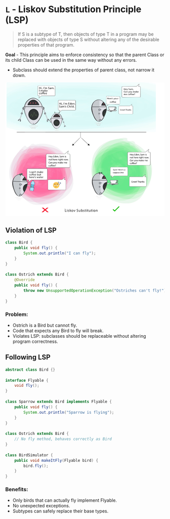 # ```L``` - Liskov Substitution Principle (LSP)

> If S is a subtype of T, then objects of type T in a program may be replaced with objects of type S without altering any of the desirable properties of that program.

**Goal** - This principle aims to enforce consistency so that the parent Class or its child Class can be used in the same way without any errors.

- Subclass should extend the properties of parent class, not narrow it down.

![Liskov Substitution Principle.png](../../images/liskov-substitution.png)
  

## Violation of LSP

```java
class Bird {
    public void fly() {
        System.out.println("I can fly");
    }
}

class Ostrich extends Bird {
    @Override
    public void fly() {
        throw new UnsupportedOperationException("Ostriches can't fly!");
    }
}

```

### Problem:
- Ostrich is a Bird but cannot fly.
- Code that expects any Bird to fly will break.
- Violates LSP: subclasses should be replaceable without altering program correctness.

## Following LSP

```java
abstract class Bird {}

interface Flyable {
    void fly();
}

class Sparrow extends Bird implements Flyable {
    public void fly() {
        System.out.println("Sparrow is flying");
    }
}

class Ostrich extends Bird {
    // No fly method, behaves correctly as Bird
}

class BirdSimulator {
    public void makeItFly(Flyable bird) {
        bird.fly();
    }
}

```

### Benefits:
- Only birds that can actually fly implement Flyable.
- No unexpected exceptions.
- Subtypes can safely replace their base types.